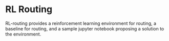 # RL Routing
RL-routing provides a reinforcement learning environment for routing, a baseline for routing, and a sample jupyter notebook proposing a solution to the environment.


